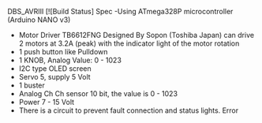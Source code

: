 DBS_AVRIII [![Build Status]
<a href="https://s3-ap-southeast-1.amazonaws.com/img-in-th/c243243ea0b7c4d6e20adb6b2b0b14a7.jpg" width="500px"></a>
Spec
-Using ATmega328P microcontroller (Arduino NANO v3)
- Motor Driver TB6612FNG Designed By Sopon (Toshiba Japan) can drive 2 motors at 3.2A (peak) with the indicator light of the motor rotation
- 1 push button like Pulldown
- 1 KNOB, Analog Value: 0 - 1023
- I2C type OLED screen
- Servo 5, supply 5 Volt
- 1 buster
- Analog Ch Ch sensor 10 bit, the value is 0 - 1023
- Power 7 - 15 Volt
- There is a circuit to prevent fault connection and status lights. Error
